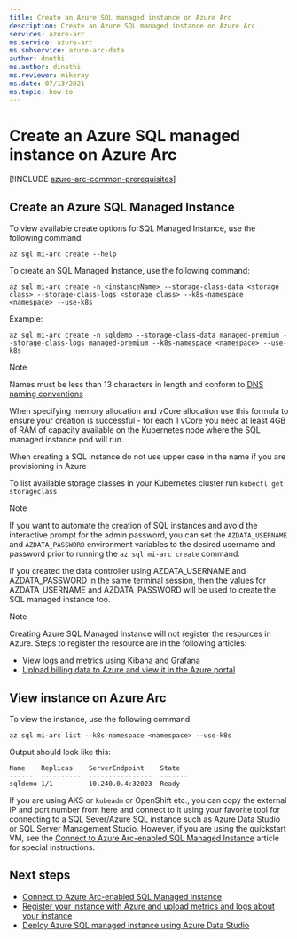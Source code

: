 ```yaml
---
title: Create an Azure SQL managed instance on Azure Arc
description: Create an Azure SQL managed instance on Azure Arc
services: azure-arc
ms.service: azure-arc
ms.subservice: azure-arc-data
author: dnethi
ms.author: dinethi
ms.reviewer: mikeray
ms.date: 07/13/2021
ms.topic: how-to
---
```


# Create an Azure SQL managed instance on Azure Arc

[!INCLUDE [azure-arc-common-prerequisites](../../../includes/azure-arc-common-prerequisites.md)]


## Create an Azure SQL Managed Instance

To view available create options forSQL Managed Instance, use the following command:
```azurecli
az sql mi-arc create --help
```

To create an SQL Managed Instance, use the following command:

```azurecli
az sql mi-arc create -n <instanceName> --storage-class-data <storage class> --storage-class-logs <storage class> --k8s-namespace <namespace> --use-k8s
```

Example:

```azurecli
az sql mi-arc create -n sqldemo --storage-class-data managed-premium --storage-class-logs managed-premium --k8s-namespace <namespace> --use-k8s
```
> [!NOTE]
>  Names must be less than 13 characters in length and conform to [DNS naming conventions](https://kubernetes.io/docs/concepts/overview/working-with-objects/names/#dns-label-names)
>
>  When specifying memory allocation and vCore allocation use this formula to ensure your creation is successful - for each 1 vCore you need at least 4GB of RAM of capacity available on the Kubernetes node where the SQL managed instance pod will run.
>
>  When creating a SQL instance do not use upper case in the name if you are provisioning in Azure
>
>  To list available storage classes in your Kubernetes cluster run `kubectl get storageclass` 


> [!NOTE]
> If you want to automate the creation of SQL instances and avoid the interactive prompt for the admin password, you can set the `AZDATA_USERNAME` and `AZDATA_PASSWORD` environment variables to the desired username and password prior to running the `az sql mi-arc create` command.
> 
>  If you created the data controller using AZDATA_USERNAME and AZDATA_PASSWORD in the same terminal session, then the values for AZDATA_USERNAME and AZDATA_PASSWORD will be used to create the SQL managed instance too.

> [!NOTE]
> Creating Azure SQL Managed Instance will not register the resources in Azure. Steps to register the resource are in the following articles: 
> - [View logs and metrics using Kibana and Grafana](monitor-grafana-kibana.md)
> - [Upload billing data to Azure and view it in the Azure portal](view-billing-data-in-azure.md) 


## View instance on Azure Arc

To view the instance, use the following command:

```azurecli
az sql mi-arc list --k8s-namespace <namespace> --use-k8s
```

Output should look like this:

```console
Name    Replicas    ServerEndpoint    State
------  ----------  ----------------  -------
sqldemo 1/1         10.240.0.4:32023  Ready
```

If you are using AKS or `kubeadm` or OpenShift etc., you can copy the external IP and port number from here and connect to it using your favorite tool for connecting to a SQL Sever/Azure SQL instance such as Azure Data Studio or SQL Server Management Studio. However, if you are using the quickstart VM, see the [Connect to Azure Arc-enabled SQL Managed Instance](connect-managed-instance.md) article for special instructions.


## Next steps
- [Connect to Azure Arc-enabled SQL Managed Instance](connect-managed-instance.md)
- [Register your instance with Azure and upload metrics and logs about your instance](upload-metrics-and-logs-to-azure-monitor.md)
- [Deploy Azure SQL managed instance using Azure Data Studio](create-sql-managed-instance-azure-data-studio.md)
